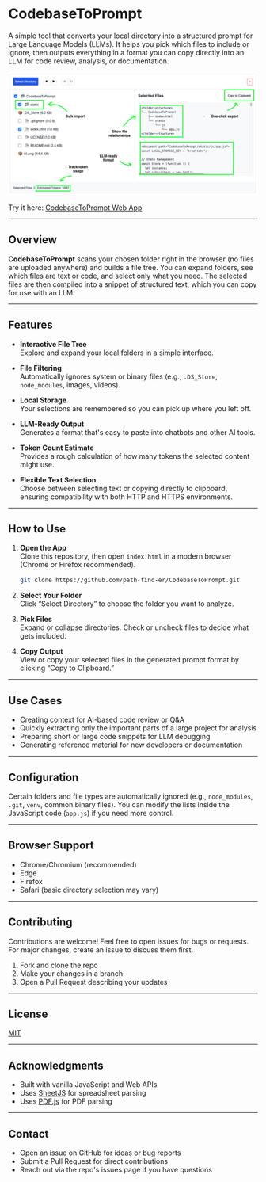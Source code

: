 # CodebaseToPrompt

A simple tool that converts your local directory into a structured prompt for Large Language Models (LLMs). It helps you pick which files to include or ignore, then outputs everything in a format you can copy directly into an LLM for code review, analysis, or documentation.

[![User Interface](UI.png)](https://path-find-er.github.io/CodebaseToPrompt/)

Try it here: [CodebaseToPrompt Web App](https://path-find-er.github.io/CodebaseToPrompt/)

---

## Overview

**CodebaseToPrompt** scans your chosen folder right in the browser (no files are uploaded anywhere) and builds a file tree. You can expand folders, see which files are text or code, and select only what you need. The selected files are then compiled into a snippet of structured text, which you can copy for use with an LLM.

---

## Features

- **Interactive File Tree**  
  Explore and expand your local folders in a simple interface.

- **File Filtering**  
  Automatically ignores system or binary files (e.g., `.DS_Store`, `node_modules`, images, videos).

- **Local Storage**  
  Your selections are remembered so you can pick up where you left off.

- **LLM-Ready Output**  
  Generates a format that's easy to paste into chatbots and other AI tools.

- **Token Count Estimate**  
  Provides a rough calculation of how many tokens the selected content might use.

- **Flexible Text Selection**  
  Choose between selecting text or copying directly to clipboard, ensuring compatibility with both HTTP and HTTPS environments.

---

## How to Use

1. **Open the App**  
   Clone this repository, then open `index.html` in a modern browser (Chrome or Firefox recommended).

   ```bash
   git clone https://github.com/path-find-er/CodebaseToPrompt.git
   ```

2. **Select Your Folder**  
   Click “Select Directory” to choose the folder you want to analyze.

3. **Pick Files**  
   Expand or collapse directories. Check or uncheck files to decide what gets included.

4. **Copy Output**  
   View or copy your selected files in the generated prompt format by clicking “Copy to Clipboard.”

---

## Use Cases

- Creating context for AI-based code review or Q&A  
- Quickly extracting only the important parts of a large project for analysis  
- Preparing short or large code snippets for LLM debugging  
- Generating reference material for new developers or documentation

---

## Configuration

Certain folders and file types are automatically ignored (e.g., `node_modules`, `.git`, `venv`, common binary files). You can modify the lists inside the JavaScript code (`app.js`) if you need more control.

---

## Browser Support

- Chrome/Chromium (recommended)  
- Edge  
- Firefox  
- Safari (basic directory selection may vary)

---

## Contributing

Contributions are welcome! Feel free to open issues for bugs or requests. For major changes, create an issue to discuss them first.

1. Fork and clone the repo
2. Make your changes in a branch
3. Open a Pull Request describing your updates

---

## License

[MIT](LICENSE)

---

## Acknowledgments

- Built with vanilla JavaScript and Web APIs
- Uses [SheetJS](https://sheetjs.com/) for spreadsheet parsing
- Uses [PDF.js](https://mozilla.github.io/pdf.js/) for PDF parsing

---

## Contact

- Open an issue on GitHub for ideas or bug reports  
- Submit a Pull Request for direct contributions  
- Reach out via the repo's issues page if you have questions